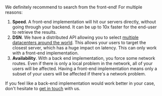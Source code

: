 We definitely recommend to search from the front-end! For multiple reasons:

1.  **Speed**. A front-end implementation will hit our servers directly, without going through your backend. It can be up to 10x faster for the end-user to retrieve the results.
2.  **DSN**. We have a distributed API allowing you to select [multiple datacenters around the world](https://www.algolia.com/dsn). This allows your users to target the closest server, which has a huge impact on latency. This can only work with a front-end implementation.
3.  **Availability**. With a back end implementation, you force some network routes. Even if there is only a local problem in the network, all of your users will be affected. Having a front-end implementation means only a subset of your users will be affected if there's a network problem.

If you feel like a back-end implementation would work better in your case, don't hesitate to [get in touch](mailto:support@algolia.com) with us.